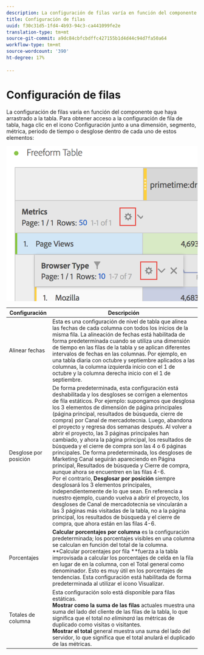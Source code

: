 ```yaml
---
description: La configuración de filas varía en función del componente que haya arrastrado a la tabla.
title: Configuración de filas
uuid: f30c31d5-1fd4-4b93-94c3-ca441099fe2e
translation-type: tm+mt
source-git-commit: a9dc84cbfcbdffc427155b1d4d44c94d7fa50a64
workflow-type: tm+mt
source-wordcount: '390'
ht-degree: 17%

---
```



# Configuración de filas

La configuración de filas varía en función del componente que haya arrastrado a la tabla. Para obtener acceso a la configuración de fila de tabla, haga clic en el icono Configuración junto a una dimensión, segmento, métrica, periodo de tiempo o desglose dentro de cada uno de estos elementos:

![](assets/row-settings.png)

| Configuración | Descripción |
|--- |--- |
| Alinear fechas | Esta es una configuración de nivel de tabla que alinea las fechas de cada columna con todos los inicios de la misma fila. La alineación de fechas está habilitada de forma predeterminada cuando se utiliza una dimensión de tiempo en las filas de la tabla y se aplican diferentes intervalos de fechas en las columnas. Por ejemplo, en una tabla diaria con octubre y septiembre aplicados a las columnas, la columna izquierda inicio con el 1 de octubre y la columna derecha inicio con el 1 de septiembre. |
| Desglose por posición | De forma predeterminada, esta configuración está deshabilitada y los desgloses se corrigen a elementos de fila estáticos. Por ejemplo: supongamos que desglosa los 3 elementos de dimensión de página principales (página principal, resultados de búsqueda, cierre de compra) por Canal de mercadotecnia. Luego, abandona el proyecto y regresa dos semanas después. Al volver a abrir el proyecto, las 3 páginas principales han cambiado, y ahora la página principal, los resultados de búsqueda y el cierre de compra son las 4 o 6 páginas principales. De forma predeterminada, los desgloses de Marketing Canal seguirán apareciendo en Página principal, Resultados de búsqueda y Cierre de compra, aunque ahora se encuentren en las filas 4-6. <br> Por el contrario, **Desglosar por posición** siempre desglosará los 3 elementos principales, independientemente de lo que sean. En referencia a nuestro ejemplo, cuando vuelva a abrir el proyecto, los desgloses de Canal de mercadotecnia se vincularán a las 3 páginas más visitadas de la tabla, no a la página principal, los resultados de búsqueda y el cierre de compra, que ahora están en las filas 4-6. |
| Porcentajes | **Calcular porcentajes por columna** es la configuración predeterminada; los porcentajes visibles en una columna se calculan en función del total de la columna. <br>**Calcular porcentajes por fila **fuerza a la tabla improvisada a calcular los porcentajes de celda en la fila en lugar de en la columna, con el Total general como denominador. Esto es muy útil en los porcentajes de tendencias. Esta configuración está habilitada de forma predeterminada al utilizar el icono Visualizar. |
| Totales de columna | Esta configuración solo está disponible para filas [](manual-vs-dynamic-rows.md)estáticas. <br> **Mostrar como la suma de las filas** actuales muestra una suma del lado del cliente de las filas de la tabla, lo que significa que el total *no eliminará* las métricas de duplicado como visitas o visitantes. <br> **Mostrar el total** general muestra una suma del lado del servidor, lo que significa que el total anulará el duplicado de las métricas. |
